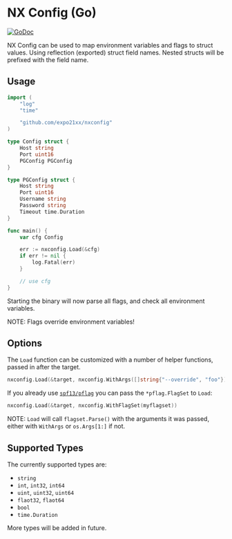 # NX Config (Go)

[![GoDoc](https://godoc.org/github.com/expo21xx/nxconfig?status.svg)](http://godoc.org/github.com/expo21xx/nxconfig)

NX Config can be used to map environment variables and flags to struct values.
Using reflection (exported) struct field names. Nested structs will be prefixed with the field name.

## Usage

```go
import (
    "log"
    "time"

    "github.com/expo21xx/nxconfig"
)

type Config struct {
    Host string
    Port uint16
    PGConfig PGConfig
}

type PGConfig struct {
    Host string
    Port uint16
    Username string
    Password string
    Timeout time.Duration
}

func main() {
    var cfg Config

    err := nxconfig.Load(&cfg)
    if err != nil {
        log.Fatal(err)
    }

    // use cfg
}
```

Starting the binary will now parse all flags, and check all environment variables.

NOTE: Flags override environment variables!

## Options

The `Load` function can be customized with a number of helper functions, passed in after the target.

```go
nxconfig.Load(&target, nxconfig.WithArgs([]string{"--override", "foo"}), nxconfig.WithEnv([]string{}))
```

If you already use [`spf13/pflag`](https://github.com/spf13/pflag) you can pass the `*pflag.FlagSet` to `Load`:

```go
nxconfig.Load(&target, nxconfig.WithFlagSet(myflagset))
```
NOTE: `Load` will call `flagset.Parse()` with the arguments it was passed, either with `WithArgs` or `os.Args[1:]` if not.


## Supported Types

The currently supported types are:

- `string`
- `int`, `int32`, `int64`
- `uint`, `uint32`, `uint64`
- `flaot32`, `flaot64`
- `bool`
- `time.Duration`

More types will be added in future.

